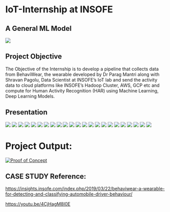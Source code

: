 # IoT-Internship at INSOFE

## A General ML Model
![](https://github.com/E-B-Manohar/Black-Hole-Source/blob/master/Images/References/DS/a%20general%20ml%20model.png)

## Project Objective
The Objective of the Internship is to develop a pipeline that collects data from BehaviWear, the wearable developed by Dr Parag Mantri along with Shravan Pagolu, Data Scientist at INSOFE’s IoT lab and send the activity data to cloud platforms like INSOFE’s Hadoop Cluster, AWS, GCP etc and compute for Human Activity Recognition (HAR) using Machine Learning, Deep Learning Models.

## Presentation

![](https://github.com/E-B-Manohar/IoT-Internship/blob/master/01.png)
![](https://github.com/E-B-Manohar/IoT-Internship/blob/master/02.png)
![](https://github.com/E-B-Manohar/IoT-Internship/blob/master/03.png)
![](https://github.com/E-B-Manohar/IoT-Internship/blob/master/04.png)
![](https://github.com/E-B-Manohar/IoT-Internship/blob/master/05.png)
![](https://github.com/E-B-Manohar/IoT-Internship/blob/master/06.png)
![](https://github.com/E-B-Manohar/IoT-Internship/blob/master/07.png)
![](https://github.com/E-B-Manohar/IoT-Internship/blob/master/08.png)
![](https://github.com/E-B-Manohar/IoT-Internship/blob/master/09.png)
![](https://github.com/E-B-Manohar/IoT-Internship/blob/master/10.png)
![](https://github.com/E-B-Manohar/IoT-Internship/blob/master/11.png)
![](https://github.com/E-B-Manohar/IoT-Internship/blob/master/12.png)
![](https://github.com/E-B-Manohar/IoT-Internship/blob/master/13.png)
![](https://github.com/E-B-Manohar/IoT-Internship/blob/master/14.png)
![](https://github.com/E-B-Manohar/IoT-Internship/blob/master/15.png)
![](https://github.com/E-B-Manohar/IoT-Internship/blob/master/16.png)
![](https://github.com/E-B-Manohar/IoT-Internship/blob/master/17.png)
![](https://github.com/E-B-Manohar/IoT-Internship/blob/master/18.png)
![](https://github.com/E-B-Manohar/IoT-Internship/blob/master/19.png)
![](https://github.com/E-B-Manohar/IoT-Internship/blob/master/20.png)
![](https://github.com/E-B-Manohar/IoT-Internship/blob/master/21.png)
![](https://github.com/E-B-Manohar/IoT-Internship/blob/master/22.png)
![](https://github.com/E-B-Manohar/IoT-Internship/blob/master/23.png)


# Project Output:
[![Proof of Concept](https://github.com/E-B-Manohar/IoT-Internship/blob/master/Proof%20of%20Concept.jpeg)](https://youtu.be/4CjHagM8I0E)




## CASE STUDY Reference:
https://insights.insofe.com/index.php/2019/03/22/behaviwear-a-wearable-for-detecting-and-classifying-automobile-driver-behaviour/

https://youtu.be/4CjHagM8I0E


